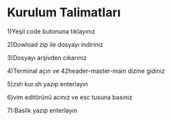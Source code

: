 # Kurulum Talimatları

1)Yeşil code butonuna tıklayınız

2)Dowload zip ile dosyayı indiriniz

3)Dosyayı arşivden cıkarınız

4)Terminal açın ve 42header-master-main dizine gidiniz

5)zsh kur.sh  yazıp enterlayın

6)vim editörünü acınız ve esc tusuna basınız

7):Baslik  yazıp enterlayın
